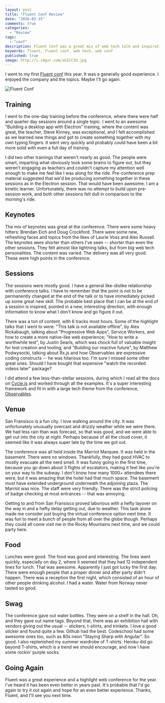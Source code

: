 ```yaml
---
layout: post
title: "Fluent Conf Review"
date: "2016-03-15"
comments: true
categories:
  - "Review"
tags:
  - "conf"
description: Fluent Conf was a great mix of web tech talk and inspiration.
keywords: fluent, fluent conf, web tech, web conf
published: true
image: http://i.imgur.com/aG1CC3U.jpg
---
```


I went to my first [Fluent conf](http://conferences.oreilly.com/fluent/javascript-html-us) this year.  It was a generally good experience.  I enjoyed the company and the topics.  Maybe I'll go again.

![Fluent Conf](http://i.imgur.com/aG1CC3U.jpg)

<!--more-->

## Training

I went to the one-day training before the conference, where there were half and quarter day sessions around a single topic.  I went to an awesome "Building a desktop app with Electron" training, where the content was great, the teacher, Steve Kinney, was exceptional, and I felt accomplished as we learned new things and got to create something together with my own typing fingers.  It went very quickly and probably could have been a bit more solid with even a full day of training.  

I did two other trainings that weren't nearly as good.  The people were smart, imparting what obviously took some brains to figure out, but they weren't engaging as teachers and couldn't capture my attention well enough to make me feel like I was along for the ride.  Pre-conference prep material suggested that we'd be producing something together in these sessions as in the Electron session.  That would have been awesome.  I am a kinetic learner.  Unfortunately, there was no attempt to build upon pre-session work, and both other sessions felt dull in comparison to the morning's ride.

## Keynotes

The mix of keynotes was great at the conference.  There were some heavy hitters: Brendan Eich and Doug Crockford.  There were some new, refreshing faces and topics from the likes of Laurie Voss and Alex Russell.  The keynotes were shorter than others I've seen -- shorter than even the other sessions.  They felt almost like lightning talks, but from big web tech personalities.  The content was varied.  The delivery was all very good.  These were high points in the conference.

## Sessions

The sessions were mostly good.  I have a general like-dislike relationship with conference talks.  I have to remember that the point is not to be permanently changed at the end of the talk or to have immediately picked up some great new skill.  The probable best place that I can be at the end of a session is inspired, pointed in a new, interesting direction, with enough information to know what I don't know and go figure it out.

There was a ton of content, with 6 tracks most hours.  Some of the highlight talks that I went to were: "This talk is not available offline", by Alex Rickabaugh, talking about "Progressive Web Apps", Service Workers, and how to create a more native-like web experience; "How to write a worthwhile test", by Justin Searls, which was chock full of valuable insight for test creation and tooling; and "Building our reactive future", by Matthew Podwysocki, talking about Rx.js and how Observables are expressive coding constructs -- he was hilarious too.  I'm sure I missed some other great ones.  Should I have bought that expensive "watch the recorded videos later" package?

I did attend a few less-than-stellar sessions, during which I read all the docs on [Cycle.js](http://cycle.js.org/) and worked through all the examples.  It's a super interesting framework and fit in with a large tech theme from the conference, [Observables](http://reactivex.io/documentation/observable.html).

## Venue

San Fransisco is a fun city.  I love walking around the city.  It was unfortunately unusually overcast and drizzly weather while we were there.  We had less rain than was forecast, so that was good, and we were able to get out into the city at night.  Perhaps because of all the cloud cover, it seemed like it was always super late by the time we got out.

The conference was all held inside the Marriot Marquee.  It was held in the basement.  There were no windows.  Thankfully, they had good HVAC to mostly evacuate all the nerd smell.  It was funny going in the first time, because you go down about 3 flights of escalators, making it feel like you're on your way to the subway.  I don't know how many 1000+ attendees there were, but it was amazing that the hotel had that much space.  The basement must have extended underground underneath the adjoining plaza.  The Marriot was nice.  The staff were very friendly.  There was the strict policing of badge checking at most entrances -- that was annoying.  

Getting to and from San Fransisco proved laborious with a hefty layover on the way in and a hefty delay getting out, due to weather.  This task alone made me consider just buying the virtual conference option next time.  It was fun to meet a bunch of people from all over the globe though.  Perhaps they could all come visit me in the Rocky Mountains next time, and we could party here.  

## Food

Lunches were good.  The food was good and interesting.  The lines went quickly, especially on day 2, where it seemed that they had 12 independent lines for lunch.  That was awesome.  Apparently I just got lucky the first day.  There were enough people that a proper dinner and after party didn't happen.  There was a reception the first night, which consisted of an hour of other people drinking alcohol.  I had a water.  Water from Norway never tasted so good.

## Swag

The conference gave out water bottles.  They were on a shelf in the hall.  Oh, and they gave out name tags.  Beyond that, there was an exhibition hall with vendors giving out the usual -- stickers, t-shirts, and trinkets.  I love a good sticker and found quite a few.  Github had the best.  Codeschool had some awesome ones too, such as 80s neon "Staying Sharp with Angular".  So good.  I also replenished my summer wardrobe of T-shirts.  Heroku did go beyond T-shirts, which is a trend we should encourage, and now I have some rockin' purple socks.

## Going Again

Fluent was a great experience and a highlight web conference for the year.  I've heard it has been even better in years past.  It's probable that I'd go again to try it out again and hope for an even better experience.  Thanks, Fluent, and I'll see you next time.
